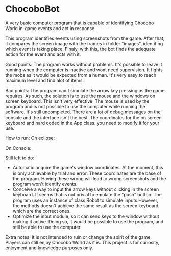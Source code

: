 ChocoboBot
==========

A very basic computer program that is capable of identifying Chocobo World in-game events and act in response. 

This program identifies events using screenshots from the game.
After that, it compares the screen image with the frames in folder "images", identifing which event is taking place. 
Finaly, with this, the bot finds the adequate action for the event and acts with it.

Good points:
The program works without problems. It's possible to leave it running when the computer is inactive and wont need supervision.
It fights the mobs as it would be expected from a human. It's very easy to reach maximum level and find alot of items.

Bad points:
The program can't simulate the arrow key pressing as the game requires. As such, the solution is to use the mouse and the windows on screen keyboard.
This isn't very effective. The mouse is used by the program and is not possible to use the computer while running the software.
It's still uncompleted. There are a lot of debug messages on the console and the interface isn't the best.
The coordinates for the on screen keyboard and hard coded in the App class. you need to modify it for your use.


How to run:
On eclipse:

On Console:

Still left to do:
- Automatic acquire the game's window coordinates. At the moment, this is only achievable by trial and error. These coordinates are the base of the program. Having these wrong will lead to wrong screenshots and the program won't identify events. 
- Conceive a way to input the arrow keys without clicking in the screen keyboard. It seems that is not privial to emulate the "push" button. The program uses an instance of class Robot to simulate inputs.However, the methods doesn't achieve the same result as the screen keyboard, which are the correct ones. 
- Optimize the input module, so it can send keys to the window without making it active. Doing so, it would be possible to use the program, and still be able to use the computer.


Extra notes:
It is not intended to ruin or change the spirit of the game. Players can still enjoy Chocobo World as it is. This project is for curiosity, enjoyment and knowledge purposes only. 
